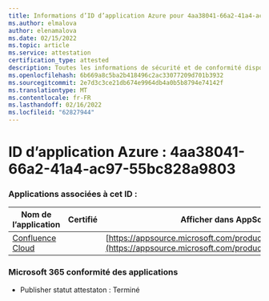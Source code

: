 ```yaml
---
title: Informations d’ID d’application Azure pour 4aa38041-66a2-41a4-ac97-55bc828a9803
ms.author: elmalova
author: elenamalova
ms.date: 02/15/2022
ms.topic: article
ms.service: attestation
certification_type: attested
description: Toutes les informations de sécurité et de conformité disponibles pour 4aa38041-66a2-41a4-ac97-55bc828a9803.
ms.openlocfilehash: 6b669a8c5ba2b418496c2ac33077209d701b3932
ms.sourcegitcommit: 2e7d3c3ce21db674e9964db4a0b5b8794e74142f
ms.translationtype: MT
ms.contentlocale: fr-FR
ms.lasthandoff: 02/16/2022
ms.locfileid: "62827944"
---
```

# <a name="azure-app-id-4aa38041-66a2-41a4-ac97-55bc828a9803"></a>ID d’application Azure : 4aa38041-66a2-41a4-ac97-55bc828a9803


### <a name="apps-associated-with-this-id"></a>Applications associées à cet ID :
| **Nom de l’application** | **Certifié** | **Afficher dans AppSource** |
|--------------|---------------|-----------------------|
| [Confluence Cloud](https://docs.microsoft.com/microsoft-365-app-certification/forward/WA200003113) |  | [https://appsource.microsoft.com/product/office/WA200003113](https://appsource.microsoft.com/product/office/WA200003113) |

### <a name="microsoft-365-app-compliance-status"></a>Microsoft 365 conformité des applications
- Publisher statut attestaton : Terminé
